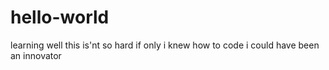# hello-world
learning
well this is'nt so hard if only i knew how to code i could have been an innovator
